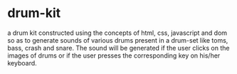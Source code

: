 # drum-kit
a drum kit constructed using the concepts of html, css, javascript and dom so as to generate sounds of various drums present in a drum-set like toms, bass, crash and snare. The sound will be generated if the user clicks on the images of drums or if the user presses the corresponding key on his/her keyboard.
